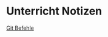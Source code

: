 # Unterricht Notizen

[Git Befehle](https://github.com/jacqueline-s-w/git-liste/blob/main/git-befehle.md)